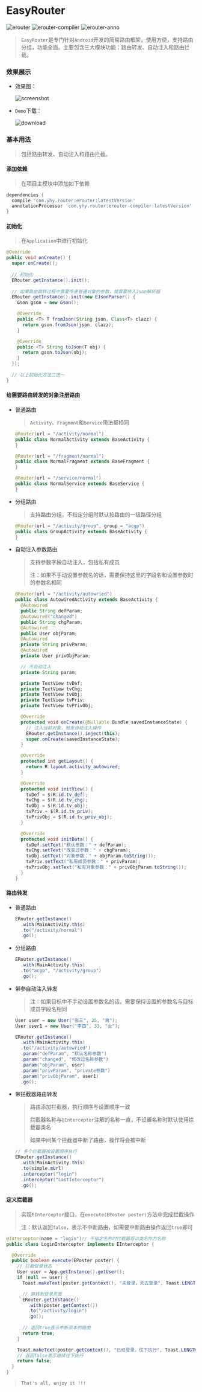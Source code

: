 # EasyRouter
![erouter](https://img.shields.io/badge/erouter-1.1.0-brightgreen.svg) ![erouter-compiler](https://img.shields.io/badge/erouter_compiler-1.1.0-brightgreen.svg) ![erouter-anno](https://img.shields.io/badge/erouter_anno-1.1.0-brightgreen.svg)

> `EasyRouter`是专门针对`Android`开发的简易路由框架，使用方便，支持路由分组，功能全面。主要包含三大模块功能：路由转发、自动注入和路由拦截。

### 效果展示

* 效果图：

  ![screenshot](imgs/screenshot.gif)

* `Demo`下载：

  ![download](imgs/download_qr.png)

### 基本用法

> 包括路由转发、自动注入和路由拦截。

#### 添加依赖

> 在项目主模块中添加如下依赖

```groovy
dependencies {
  compile 'com.yhy.router:erouter:latestVersion'
  annotationProcessor 'com.yhy.router:erouter-compiler:latestVersion'
}
```

#### 初始化

> 在`Application`中进行初始化

```java
@Override
public void onCreate() {
  super.onCreate();
  
  // 初始化
  ERouter.getInstance().init();
  
  // 如果路由跳转过程中需要传递普通对象的参数，就需要传入Json解析器
  ERouter.getInstance().init(new EJsonParser() {
    Gson gson = new Gson();

    @Override
    public <T> T fromJson(String json, Class<T> clazz) {
      return gson.fromJson(json, clazz);
    }

    @Override
    public <T> String toJson(T obj) {
      return gson.toJson(obj);
    }
  });
  
  // 以上初始化方法二选一
}
```

#### 给需要路由转发的对象注册路由

* 普通路由

  > `Activity`、`Fragment`和`Service`用法都相同

  ```java
  @Router(url = "/activity/normal")
  public class NormalActivity extends BaseActivity {
  }

  @Router(url = "/fragment/normal")
  public class NormalFragment extends BaseFragment {
  }

  @Router(url = "/service/normal")
  public class NormalService extends BaseService {
  }
  ```

* 分组路由

  > 支持路由分组，不指定分组时默认按路由的一级路径分组

  ```java
  @Router(url = "/activity/group", group = "acgp")
  public class GroupActivity extends BaseActivity {
  }
  ```

* 自动注入参数路由

  > 支持参数字段自动注入，包括私有成员
  >
  > 注：如果不手动设置参数名的话，需要保持这里的字段名和设置参数时的参数名相同

  ```java
  @Router(url = "/activity/autowried")
  public class AutowiredActivity extends BaseActivity {
    @Autowired
    public String defParam;
    @Autowired("changed")
    public String chgParam;
    @Autowired
    public User objParam;
    @Autowired
    private String privParam;
    @Autowired
    private User privObjParam;

    // 不自动注入
    private String param;

    private TextView tvDef;
    private TextView tvChg;
    private TextView tvObj;
    private TextView tvPriv;
    private TextView tvPrivObj;

    @Override
    protected void onCreate(@Nullable Bundle savedInstanceState) {
      // 注入当前对象，触发自动注入操作
      ERouter.getInstance().inject(this);
      super.onCreate(savedInstanceState);
    }

    @Override
    protected int getLayout() {
      return R.layout.activity_autowired;
    }

    @Override
    protected void initView() {
      tvDef = $(R.id.tv_def);
      tvChg = $(R.id.tv_chg);
      tvObj = $(R.id.tv_obj);
      tvPriv = $(R.id.tv_priv);
      tvPrivObj = $(R.id.tv_priv_obj);
    }

    @Override
    protected void initData() {
      tvDef.setText("默认参数：" + defParam);
      tvChg.setText("改变过参数：" + chgParam);
      tvObj.setText("对象参数：" + objParam.toString());
      tvPriv.setText("私有成员参数：" + privParam);
      tvPrivObj.setText("私有对象参数：" + privObjParam.toString());
    }
  }
  ```

#### 路由转发

* 普通路由

  ```java
  ERouter.getInstance()
    .with(MainActivity.this)
    .to("/activity/normal")
    .go();
  ```

* 分组路由

  ```java
  ERouter.getInstance()
    .with(MainActivity.this)
    .to("acgp", "/activity/group")
    .go();
  ```

* 带参自动注入转发

  > 注：如果目标中不手动设置参数名的话，需要保持设置的参数名与目标成员字段名相同

  ```java
  User user = new User("张三", 25, "男");
  User user1 = new User("李四", 33, "女");

  ERouter.getInstance()
    .with(MainActivity.this)
    .to("/activity/autowried")
    .param("defParam", "默认名称参数")
    .param("changed", "修改过名称参数")
    .param("objParam", user)
    .param("privParam", "private参数")
    .param("privObjParam", user1)
    .go();
  ```

* 带拦截器路由转发

  > 路由添加拦截器，执行顺序与设置顺序一致
  >
  > 拦截器名称与`@Interceptor`注解的名称一直，不设置名称时默认使用拦截器类名
  >
  > 如果中间某个拦截器中断了路由，操作将会被中断

  ```java
  // 多个拦截器按设置顺序执行
  ERouter.getInstance()
    .with(MainActivity.this)
    .to(simple.mUrl)
    .interceptor("login")
    .interceptor("LastInterceptor")
    .go();
  ```



#### 定义拦截器

> 实现`EInterceptor`接口，在`execute(EPoster poster)`方法中完成拦截操作
>
> 注：默认返回`false`，表示不中断路由，如需要中断路由操作返回`true`即可

```java
@Interceptor(name = "login")// 不指定名称时拦截器将以类名作为名称
public class LoginInterceptor implements EInterceptor {

  @Override
  public boolean execute(EPoster poster) {
    // 拦截登录状态
    User user = App.getInstance().getUser();
    if (null == user) {
      Toast.makeText(poster.getContext(), "未登录，先去登录", Toast.LENGTH_SHORT).show();

      // 跳转到登录页面
      ERouter.getInstance()
        .with(poster.getContext())
        .to("/activity/login")
        .go();
      
      // 返回true表示中断原本的路由
      return true;
    }

    Toast.makeText(poster.getContext(), "已经登录，往下执行", Toast.LENGTH_SHORT).show();
    // 返回false表示继续往下执行
    return false;
  }
}
```

> `That's all, enjoy it !!!`